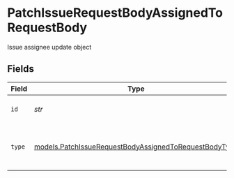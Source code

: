 # PatchIssueRequestBodyAssignedToRequestBody

Issue assignee update object


## Fields

| Field                                                                                                                | Type                                                                                                                 | Required                                                                                                             | Description                                                                                                          | Example                                                                                                              |
| -------------------------------------------------------------------------------------------------------------------- | -------------------------------------------------------------------------------------------------------------------- | -------------------------------------------------------------------------------------------------------------------- | -------------------------------------------------------------------------------------------------------------------- | -------------------------------------------------------------------------------------------------------------------- |
| `id`                                                                                                                 | *str*                                                                                                                | :heavy_check_mark:                                                                                                   | ID of the issue assignee.                                                                                            | 938172                                                                                                               |
| `type`                                                                                                               | [models.PatchIssueRequestBodyAssignedToRequestBodyType](../models/patchissuerequestbodyassignedtorequestbodytype.md) | :heavy_check_mark:                                                                                                   | Type of the issue assignee.  Valid values: `user`                                                                    | user                                                                                                                 |